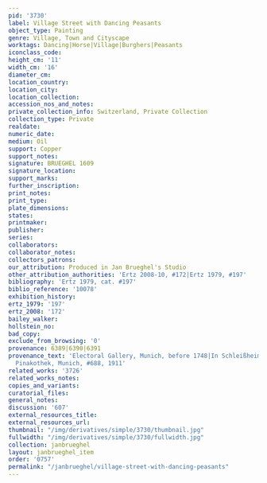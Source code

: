 ```yaml
---
pid: '3730'
label: Village Street with Dancing Peasants
object_type: Painting
genre: Village, Town and Cityscape
worktags: Dancing|Horse|Village|Burghers|Peasants
iconclass_code:
height_cm: '11'
width_cm: '16'
diameter_cm:
location_country:
location_city:
location_collection:
accession_nos_and_notes:
private_collection_info: Switzerland, Private Collection
collection_type: Private
realdate:
numeric_date:
medium: Oil
support: Copper
support_notes:
signature: BRUEGHEL 1609
signature_location:
support_marks:
further_inscription:
print_notes:
print_type:
plate_dimensions:
states:
printmaker:
publisher:
series:
collaborators:
collaborator_notes:
collectors_patrons:
our_attribution: Produced in Jan Brueghel's Studio
other_attribution_authorities: 'Ertz 2008-10, #172|Ertz 1979, #197'
bibliography: 'Ertz 1979, cat. #197'
biblio_reference: '10078'
exhibition_history:
ertz_1979: '197'
ertz_2008: '172'
bailey_walker:
hollstein_no:
bad_copy:
exclude_from_browsing: '0'
provenance: 6389|6390|6391
provenance_text: 'Electoral Gallery, Munich, before 1748|In Schleißheim, 1748|Alte
  Pinakothek, Munich, #688, 1911'
related_works: '3726'
related_works_notes:
copies_and_variants:
curatorial_files:
general_notes:
discussion: '607'
external_resources_title:
external_resources_url:
thumbnail: "/img/derivatives/simple/3730/thumbnail.jpg"
fullwidth: "/img/derivatives/simple/3730/fullwidth.jpg"
collection: janbrueghel
layout: janbrueghel_item
order: '0757'
permalink: "/janbrueghel/village-street-with-dancing-peasants"
---
```

